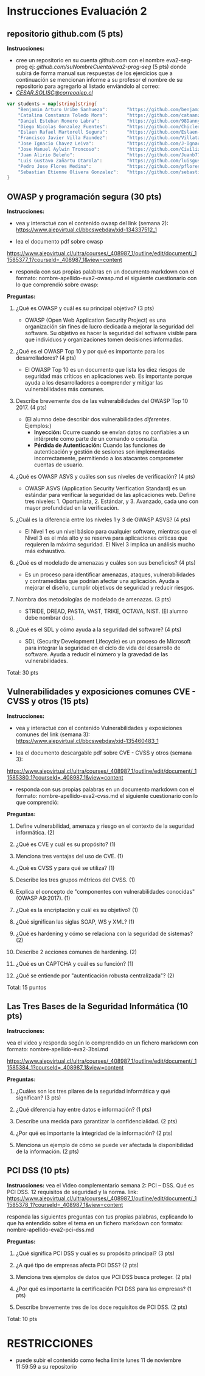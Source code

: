 # Instrucciones Evaluación 2 

## repositorio github.com (5 pts)
**Instrucciones:** 
- cree un repositorio en su cuenta github.com con el nombre
eva2-seg-prog ej: *github.com/suNombreCuenta/eva2-prog-seg* (5 pts)
donde subirá de forma manual sus respuestas de los ejercicios que a continuación se mencionan 
informe a su profesor el nombre de su repositorio para agregarlo al listado enviándolo al correo:
- *CESAR.SOLISC@correoaiep.cl*

```go
var students = map[string]string{
    "Benjamin Arturo Uribe Sanhueza":       "https://github.com/benjaminaxl",
    "Catalina Constanza Toledo Mora":       "https://github.com/cataanza",
    "Daniel Esteban Romero Labra":          "https://github.com/98Danny11",
    "Diego Nicolas Gonzalez Fuentes":       "https://github.com/Chicledot",
    "Eslaen Rafael Martorell Segura":       "https://github.com/Eslaen-Jr",
    "Francisco Javier Villa Faundez":       "https://github.com/Villata-dev",
    "Jose Ignacio Chavez Leiva":            "https://github.com/J-Ignacio",
    "Jose Manuel Aylwin Troncoso":          "https://github.com/CivilizedMage",
    "Juan Alirio Beleño":                   "https://github.com/Juanb7737",
    "Luis Gustavo Zañartu Otarola":         "https://github.com/luisgustavoza",
    "Pedro Jose Flores Medina":             "https://github.com/pfloresmed",
    "Sebastian Etienne Olivera Gonzalez":   "https://github.com/sebastian-olivera",
}
```
## OWASP y programación segura (30 pts)
**Instrucciones:** 
- vea y interactué con el contenido owasp del link (semana 2):
https://www.aiepvirtual.cl/bbcswebdav/xid-134337512_1

- lea el documento pdf sobre owasp

https://www.aiepvirtual.cl/ultra/courses/_408987_1/outline/edit/document/_11585377_1?courseId=_408987_1&view=content

- responda con sus propias palabras en un documento markdown con el formato:
nombre-apellido-eva2-owasp.md el siguiente cuestionario con lo que comprendió sobre owasp:

**Preguntas:**

1. ¿Qué es OWASP y cuál es su principal objetivo? (3 pts)

    * OWASP (Open Web Application Security Project) es una organización sin fines de lucro dedicada a mejorar la seguridad del software. Su objetivo es hacer la seguridad del software visible para que individuos y organizaciones tomen decisiones informadas.

2. ¿Qué es el OWASP Top 10 y por qué es importante para los desarrolladores? (4 pts)

    * El OWASP Top 10 es un documento que lista los diez riesgos de seguridad más críticos en aplicaciones web. Es importante porque ayuda a los desarrolladores a comprender y mitigar las vulnerabilidades más comunes.

3. Describe brevemente dos de las vulnerabilidades del OWASP Top 10 2017. (4 pts)

    * (El alumno debe describir dos vulnerabilidades *diferentes*. Ejemplos:)
        * **Inyección:** Ocurre cuando se envían datos no confiables a un intérprete como parte de un comando o consulta.
        * **Pérdida de Autenticación:**  Cuando las funciones de autenticación y gestión de sesiones son implementadas incorrectamente, permitiendo a los atacantes comprometer cuentas de usuario.

4. ¿Qué es OWASP ASVS y cuáles son sus niveles de verificación? (4 pts)

    * OWASP ASVS (Application Security Verification Standard) es un estándar para verificar la seguridad de las aplicaciones web. Define tres niveles: 1. Oportunista, 2. Estándar, y 3. Avanzado, cada uno con mayor profundidad en la verificación.

5. ¿Cuál es la diferencia entre los niveles 1 y 3 de OWASP ASVS? (4 pts)

    * El Nivel 1 es un nivel básico para cualquier software, mientras que el Nivel 3 es el más alto y se reserva para aplicaciones críticas que requieren la máxima seguridad. El Nivel 3 implica un análisis mucho más exhaustivo.


6. ¿Qué es el modelado de amenazas y cuáles son sus beneficios? (4 pts)

    * Es un proceso para identificar amenazas, ataques, vulnerabilidades y contramedidas que podrían afectar una aplicación.  Ayuda a mejorar el diseño, cumplir objetivos de seguridad y reducir riesgos.


7. Nombra dos metodologías de modelado de amenazas. (3 pts)

    * STRIDE, DREAD, PASTA, VAST, TRIKE, OCTAVA, NIST. (El alumno debe nombrar dos).

8. ¿Qué es el SDL y cómo ayuda a la seguridad del software? (4 pts)
    * SDL (Security Development Lifecycle) es un proceso de Microsoft para integrar la seguridad en el ciclo de vida del desarrollo de software. Ayuda a reducir el número y la gravedad de las vulnerabilidades.


Total: 30 pts


## Vulnerabilidades y exposiciones comunes CVE - CVSS y otros (15 pts)
**Instrucciones:** 
- vea y interactué con el contenido Vulnerabilidades y exposiciones comunes del link (semana 3):
https://www.aiepvirtual.cl/bbcswebdav/xid-135460483_1

- lea el documento descargable pdf sobre  CVE - CVSS y otros (semana 3):

https://www.aiepvirtual.cl/ultra/courses/_408987_1/outline/edit/document/_11585380_1?courseId=_408987_1&view=content

- responda con sus propias palabras en un documento markdown con el formato:
nombre-apellido-eva2-cvss.md el siguiente cuestionario con lo que comprendió:

**Preguntas:**

1. Define vulnerabilidad, amenaza y riesgo en el contexto de la seguridad informática. (2)

2. ¿Qué es CVE y cuál es su propósito? (1)

3. Menciona tres ventajas del uso de CVE. (1)

4. ¿Qué es CVSS y para qué se utiliza? (1)

5. Describe los tres grupos métricos del CVSS. (1)

6. Explica el concepto de "componentes con vulnerabilidades conocidas" (OWASP A9:2017). (1)

7. ¿Qué es la encriptación y cuál es su objetivo? (1)

8. ¿Qué significan las siglas SOAP, WS y XML? (1)

9. ¿Qué es hardening y cómo se relaciona con la seguridad de sistemas? (2)

10. Describe 2 acciones comunes de hardening. (2)

11. ¿Qué es un CAPTCHA y cuál es su función? (1)

12. ¿Qué se entiende por "autenticación robusta centralizada"? (2)

Total: 15 puntos


## Las Tres Bases de la Seguridad Informática (10 pts)
**Instrucciones:** 

vea el video y responda según lo comprendido en un fichero markdown
con formato:
nombre-apellido-eva2-3bsi.md

https://www.aiepvirtual.cl/ultra/courses/_408987_1/outline/edit/document/_11585384_1?courseId=_408987_1&view=content

**Preguntas:**

1. ¿Cuáles son los tres pilares de la seguridad informática y qué significan? (3 pts)

2. ¿Qué diferencia hay entre datos e información? (1 pts)

3. Describe una medida para garantizar la confidencialidad. (2 pts)

4. ¿Por qué es importante la integridad de la información? (2 pts)

5. Menciona un ejemplo de cómo se puede ver afectada la disponibilidad de la información. (2 pts)

## PCI DSS (10 pts)
**Instrucciones:** 
vea el Video complementario semana 2: PCI – DSS. Qué es PCI DSS. 12 requisitos de seguridad y la norma. link:
https://www.aiepvirtual.cl/ultra/courses/_408987_1/outline/edit/document/_11585378_1?courseId=_408987_1&view=content

responda las siguientes preguntas con tus propias palabras, explicando lo que ha entendido sobre el tema en un fichero markdown
con formato:
nombre-apellido-eva2-pci-dss.md

**Preguntas:**

1. ¿Qué significa PCI DSS y cuál es su propósito principal? (3 pts)

2. ¿A qué tipo de empresas afecta PCI DSS? (2 pts)

3. Menciona tres ejemplos de datos que PCI DSS busca proteger. (2 pts)

4. ¿Por qué es importante la certificación PCI DSS para las empresas? (1 pts)

5. Describe brevemente tres de los doce requisitos de PCI DSS. (2 pts)

Total: 10 pts


# RESTRICCIONES
- puede subir el contenido como fecha limite lunes 11 de noviembre 11:59:59 a su repositorio
